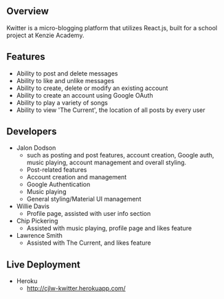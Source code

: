 

## Overview

Kwitter is a micro-blogging platform that utilizes React.js, built for a school project at Kenzie Academy.

## Features

- Ability to post and delete messages
- Ability to like and unlike messages
- Ability to create, delete or modify an existing account
- Ability to create an account using Google OAuth
- Ability to play a variety of songs
- Ability to view 'The Current', the location of all posts by every user


## Developers
- Jalon Dodson
  - such as posting and post features, account creation, Google auth, music playing, account management and overall styling.
  - Post-related features
  - Account creation and management
  - Google Authentication
  - Music playing
  - General styling/Material UI management
- Willie Davis
  - Profile page, assisted with user info section
- Chip Pickering
  - Assisted with music playing, profile page and likes feature
- Lawrence Smith
  - Assisted with The Current, and likes feature

## Live Deployment
- Heroku
  - http://cjlw-kwitter.herokuapp.com/
